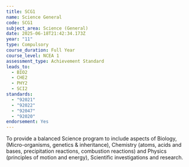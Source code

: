 ```yaml
---
title: SCG1
name: Science General
code: SCG1
subject_area: Science (General)
date: 2025-06-18T21:42:34.173Z
year: "11"
type: Compulsory
course_duration: Full Year
course_level: NCEA 1
assessment_type: Achievement Standard
leads_to:
  - BIO2
  - CHE2
  - PHY2
  - SCI2
standards:
  - "92021"
  - "92022"
  - "92047"
  - "92020"
endorsement: Yes
---
```

To provide a balanced Science program to include aspects of Biology, (Micro-organisms, genetics & inheritance), Chemistry (atoms, acids and bases, precipitation reactions, combustion reactions) and Physics (principles of motion and energy), Scientific investigations and research.